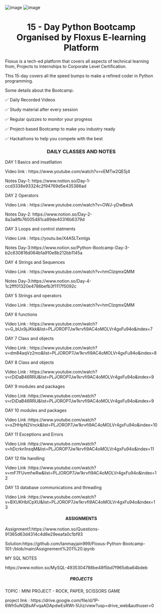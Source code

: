 
![image](https://user-images.githubusercontent.com/84551574/123964931-99672c80-d9d1-11eb-957b-d5293415b312.png)
![image](https://user-images.githubusercontent.com/84551574/123964984-a6841b80-d9d1-11eb-839b-ee1db32ff2fc.png)

 <h1 align="center"> 15 - Day Python Bootcamp Organised by Floxus E-learning Platform </h1>

Floxus is a tech-ed platform that covers all aspects of technical learning from, Projects to Internships to Corporate Level Certification.

This 15-day covers all the speed bumps to make  a refined coder in Python programming.

Some details about the Bootcamp:

<p>✅ Daily Recorded Videos</p>
<p>✅ Study material after every session</p>
<p>✅ Regular quizzes to monitor your progress</p>
<p>✅ Project-based Bootcamp to make you industry ready</p>
<p>✅ Hackathons to help you compete with the best</p>

<h3 align="center" > DAILY CLASSES AND NOTES   </h3> 
<p> DAY 1 Basics and insatllation</p> 
Video link : https://www.youtube.com/watch?v=vEMTw2QE5j4 
<p>Notes Day-1: https://www.notion.so/Day-1-ccd3338e93324c2f94769d5e435386ad</p>
<p> DAY 2 Operators  </p>
Video Link : https://www.youtube.com/watch?v=OWJ-yDwBesA
<p>Notes Day-2: https://www.notion.so/Day-2-8a3a8fb76005481ca89de40316b6379d</p>
<p> DAY 3  Loops and control statments   </p>
Video Link : https://youtu.be/X4A5LTxmlgs
<p>Notes Day-3:https://www.notion.so/Python-Bootcamp-Day-3-b2c630816d064b1a910e8b212bb1145a </p>
<p> DAY 4 Strings and Sequences  </p>
Video Link : https://www.youtube.com/watch?v=hmCIzqmxQMM
<p>Notes Day-3:https://www.notion.so/Day-4-1c2fff01320e4786befb3f1117f5092c</p>
<p> DAY 5 Strings and operators  </p>
Video Link : https://www.youtube.com/watch?v=hmCIzqmxQMM
<p> DAY 6 functions   </p>
Video Link : https://www.youtube.com/watch?v=G_bUx9jJKkk&list=PLJOROP7Jw1krvfi9AC4oMOLVr4gxFu94o&index=7
<p> DAY 7 Class and objects    </p>
Video Link : https://www.youtube.com/watch?v=dm84aqVz2mo&list=PLJOROP7Jw1krvfi9AC4oMOLVr4gxFu94o&index=8
<p> DAY 8 Class and objects     </p>
Video Link : https://www.youtube.com/watch?v=rDiDaB46RRU&list=PLJOROP7Jw1krvfi9AC4oMOLVr4gxFu94o&index=9
<p> DAY 9 modules and packages     </p>
Video Link :https://www.youtube.com/watch?v=rDiDaB46RRU&list=PLJOROP7Jw1krvfi9AC4oMOLVr4gxFu94o&index=9
<p> DAY 10 modules and packages     </p>
Video Link :https://www.youtube.com/watch?v=xZHHpN2Vnck&list=PLJOROP7Jw1krvfi9AC4oMOLVr4gxFu94o&index=10
<p> DAY 11 Exceptions and Errors  </p>
Video Link :https://www.youtube.com/watch?v=hDcrkn1nsqM&list=PLJOROP7Jw1krvfi9AC4oMOLVr4gxFu94o&index=11
<p> DAY 12 file handling     </p>
Video Link :https://www.youtube.com/watch?v=mF7FUvmfwRw&list=PLJOROP7Jw1krvfi9AC4oMOLVr4gxFu94o&index=12
<p> DAY 13 database communications and threading    </p>
Video Link :https://www.youtube.com/watch?v=BXUKHbICpXU&list=PLJOROP7Jw1krvfi9AC4oMOLVr4gxFu94o&index=13

<h4 align="center" > ASSIGNMENTS  </h4> 
<p> Assignment1:https://www.notion.so/Questions-91365d63d4314c4d8e29eeafa0c1bf93 </P>
Solution:https://github.com/tanmayjain999/Floxus-Python-Bootcamp-101-/blob/main/Assignement%201%20.ipynb
<p> MY SQL NOTES </P>
https://www.notion.so/MySQL-4935304788be48f5bd7f965dba64bdeb 

<h5 align="center" > PROJECTS   </h5> 
<p> TOPIC : MINI PROJECT - ROCK, PAPER, SCISSORS GAME </P>
project link : https://drive.google.com/file/d/1P-6Wh5uNQBsAFvqaADApdwEsRWt-5Uiz/view?usp=drive_web&authuser=0


